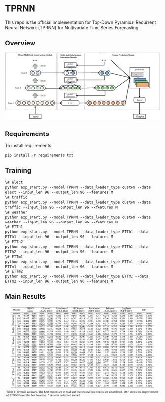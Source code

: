 # TPRNN
This repo is the official implementation for Top-Down Pyramidal Recurrent Neural Network (TPRNN) for Multivariate Time Series Forecasting.
## Overview
![overview](pic/TPRNN.png)
## Requirements
To install requirements:
```
pip install -r requirements.txt
```
## Training
```
\# elect
python exp_start.py --model TPRNN --data_loader_type custom --data elect --input_len 96 --output_len 96 --features M
\# traffic
python exp_start.py --model TPRNN --data_loader_type custom --data traffic --input_len 96 --output_len 96 --features M
\# weather
python exp_start.py --model TPRNN --data_loader_type custom --data weather --input_len 96 --output_len 96 --features M
\# ETTh1
python exp_start.py --model TPRNN --data_loader_type ETTh1 --data ETTh1 --input_len 96 --output_len 96 --features M
\# ETTh2
python exp_start.py --model TPRNN --data_loader_type ETTh2 --data ETTh2 --input_len 96 --output_len 96 --features M
\# ETTm1
python exp_start.py --model TPRNN --data_loader_type ETTm1 --data ETTm1 --input_len 96 --output_len 96 --features M
\# ETTm2
python exp_start.py --model TPRNN --data_loader_type ETTm2 --data ETTm2 --input_len 96 --output_len 96 --features M
```
## Main Results
![results](pic/main_result.png)
